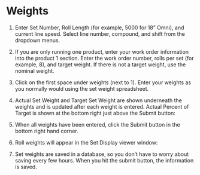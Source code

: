 Weights
=======

1.	Enter Set Number, Roll Length (for example, 5000 for 18” Omni), and current line speed. Select line number, compound, and shift from the dropdown menus. 

2.	If you are only running one product, enter your work order information into the product 1 section. Enter the work order number, rolls per set (for example, 8), and target weight. If there is not a target weight, use the nominal weight.

3.	Click on the first space under weights (next to 1). Enter your weights as you normally would using the set weight spreadsheet. 

4.	Actual Set Weight and Target Set Weight are shown underneath the weights and is updated after each weight is entered. Actual Percent of Target is shown at the bottom right just above the Submit button:
 
5.	When all weights have been entered, click the Submit button in the bottom right hand corner.
 
6.	Roll weights will appear in the Set Display viewer window:

7.	Set weights are saved in a database, so you don’t have to worry about saving every few hours. When you hit the submit button, the information is saved. 
